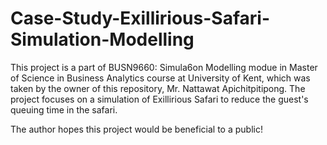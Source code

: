 # Case-Study-Exillirious-Safari-Simulation-Modelling
This project is a part of BUSN9660: Simula6on Modelling modue in Master of Science in Business Analytics course at University of Kent, which was taken by the owner of this repository, Mr. Nattawat Apichitpitipong. The project focuses on a simulation of Exillirious Safari to reduce the guest's queuing time in the safari.

The author hopes this project would be beneficial to a public!
